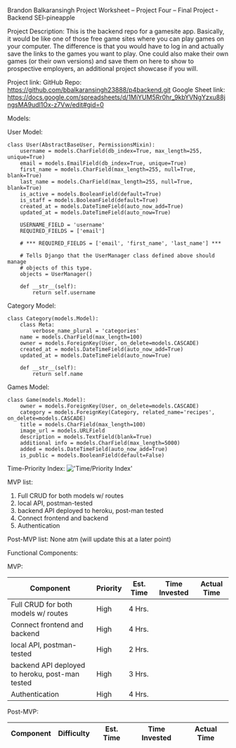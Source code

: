 Brandon Balkaransingh
Project Worksheet – Project Four – Final Project - Backend
SEI-pineapple

Project Description:
This is the backend repo for a gamesite app. Basically, it would be like one of those free game sites where you can play games on your computer. The difference is that you would have to log in and actually save the links to the games you want to play. One could also make their own games (or their own versions) and save them on here to show to prospective employers, an additional project showcase if you will.



Project link: 
GitHub Repo: https://github.com/bbalkaransingh23888/p4backend.git
Google Sheet link: https://docs.google.com/spreadsheets/d/1MiYUM5Rr0hr_9kbYVNgYzxu88jngsMA9udl1Ox-z7Vw/edit#gid=0


Models: 

User Model:

```
class User(AbstractBaseUser, PermissionsMixin):
    username = models.CharField(db_index=True, max_length=255, unique=True)
    email = models.EmailField(db_index=True, unique=True)
    first_name = models.CharField(max_length=255, null=True, blank=True)
    last_name = models.CharField(max_length=255, null=True, blank=True)
    is_active = models.BooleanField(default=True)
    is_staff = models.BooleanField(default=True)
    created_at = models.DateTimeField(auto_now_add=True)
    updated_at = models.DateTimeField(auto_now=True)

    USERNAME_FIELD = 'username'
    REQUIRED_FIELDS = ['email']

    # *** REQUIRED_FIELDS = ['email', 'first_name', 'last_name'] ***

    # Tells Django that the UserManager class defined above should manage
    # objects of this type.
    objects = UserManager()

    def __str__(self):
        return self.username

```

Category Model:

```
class Category(models.Model):
    class Meta:
        verbose_name_plural = 'categories'
    name = models.CharField(max_length=100)
    owner = models.ForeignKey(User, on_delete=models.CASCADE)
    created_at = models.DateTimeField(auto_now_add=True)
    updated_at = models.DateTimeField(auto_now=True)

    def __str__(self):
        return self.name
```

Games Model: 

```
class Game(models.Model):
    owner = models.ForeignKey(User, on_delete=models.CASCADE)
    category = models.ForeignKey(Category, related_name='recipes', on_delete=models.CASCADE)
    title = models.CharField(max_length=100)
    image_url = models.URLField
    description = models.TextField(blank=True)
    additional info = models.CharField(max_length=5000)
    added = models.DateTimeField(auto_now_add=True)
    is_public = models.BooleanField(default=False)
```

Time-Priority Index: !['Time/Priority Index'](image4.jpeg)

MVP list:
1)	Full CRUD for both models w/ routes
2)	local API, postman-tested
3)	backend API deployed to heroku, post-man tested
4)  Connect frontend and backend
5)  Authentication

Post-MVP list:
None atm (will update this at a later point)

Functional Components: 

MVP:

|Component|Priority|Est. Time|Time Invested|Actual Time|
|---------|--------|---------|-------------|-----------|
|Full CRUD for both models w/ routes|High|4 Hrs.||| 		
|Connect frontend and backend|High|4 Hrs.||| 		
|local API, postman-tested|High|2 Hrs.||| 		
|backend API deployed to heroku, post-man tested|High|3 Hrs.||| 
|Authentication|High|4 Hrs.|||			
		

Post-MVP:

|Component|Difficulty|Est. Time|Time Invested|Actual Time|
|---------|--------------------|---------|-------------|-----------|
